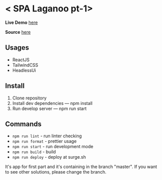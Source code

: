 # < SPA Laganoo pt-1>

**Live Demo** [here](https://laganoo.surge.sh/)

**Source** [here](https://www.figma.com/file/uZP1k1AnRH56Ey8Yrh4ioy/Test-assignment?node-id=1%3A653&t=r4cNvH9mPLsOTTMP-0)

## Usages

- ReactJS
- TailwindCSS
- HeadlessUi

## Install

1. Clone repository
2. Install dev dependencies — npm install
3. Run develop server — npm run start

## Commands

- `npm run lint` - run linter checking
- `npm run format` - prettier usage
- `npm run start` - run development mode
- `npm run build` - build
- `npm run deploy` - deploy at surge.sh

It's app for first part and it's containing in the branch "master". If you want to see other solutions, please change the branch.
